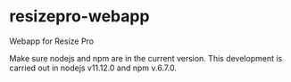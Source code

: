# resizepro-webapp
Webapp for Resize Pro

Make sure nodejs and npm are in the current version. This development is carried out in
nodejs v11.12.0 and npm v.6.7.0.
